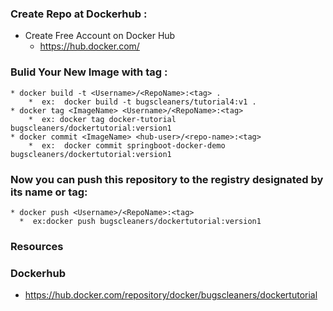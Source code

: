 

### Create Repo at Dockerhub :
* Create Free Account on Docker Hub
  * https://hub.docker.com/
  
### Bulid Your New Image with tag :
```
* docker build -t <Username>/<RepoName>:<tag> .
    *  ex:  docker build -t bugscleaners/tutorial4:v1 .
* docker tag <ImageName> <Username>/<RepoName>:<tag>
    *  ex: docker tag docker-tutorial bugscleaners/dockertutorial:version1
* docker commit <ImageName> <hub-user>/<repo-name>:<tag>
    *  ex:  docker commit springboot-docker-demo bugscleaners/dockertutorial:version1

```
### Now you can push this repository to the registry designated by its name or tag:
```
* docker push <Username>/<RepoName>:<tag>
  *  ex:docker push bugscleaners/dockertutorial:version1
```

### Resources
### Dockerhub
* https://hub.docker.com/repository/docker/bugscleaners/dockertutorial
